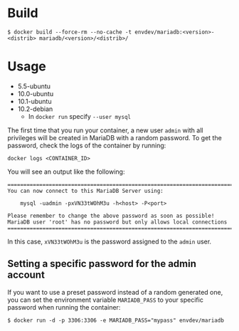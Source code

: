 # Build
```
$ docker build --force-rm --no-cache -t envdev/mariadb:<version>-<distrib> mariadb/<version>/<distrib>/
```

# Usage

* 5.5-ubuntu
* 10.0-ubuntu
* 10.1-ubuntu
* 10.2-debian
  * In `docker run` specify `--user mysql`  


The first time that you run your container, a new user `admin` with all privileges
will be created in MariaDB with a random password. To get the password, check the logs
of the container by running:

	docker logs <CONTAINER_ID>

You will see an output like the following:

    ========================================================================
    You can now connect to this MariaDB Server using:

        mysql -uadmin -pxVN33tWOhM3u -h<host> -P<port>

    Please remember to change the above password as soon as possible!
    MariaDB user 'root' has no password but only allows local connections
    ========================================================================

In this case, `xVN33tWOhM3u` is the password assigned to the `admin` user.

## Setting a specific password for the admin account

If you want to use a preset password instead of a random generated one, you can
set the environment variable `MARIADB_PASS` to your specific password when running the container:

`$ docker run -d -p 3306:3306 -e MARIADB_PASS="mypass" envdev/mariadb`
